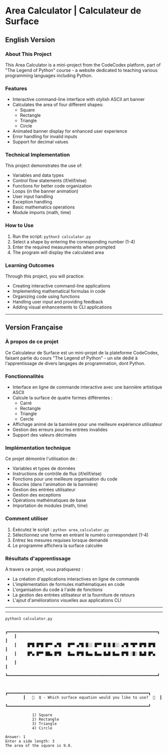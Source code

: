 # Area Calculator | Calculateur de Surface

## English Version

### About This Project
This Area Calculator is a mini-project from the CodeCodex platform, part of "The Legend of Python" course - a website dedicated to teaching various programming languages including Python.

### Features
- Interactive command-line interface with stylish ASCII art banner
- Calculates the area of four different shapes:
  - Square
  - Rectangle
  - Triangle
  - Circle
- Animated banner display for enhanced user experience
- Error handling for invalid inputs
- Support for decimal values

### Technical Implementation
This project demonstrates the use of:
- Variables and data types
- Control flow statements (if/elif/else)
- Functions for better code organization
- Loops (in the banner animation)
- User input handling
- Exception handling
- Basic mathematics operations
- Module imports (math, time)

### How to Use
1. Run the script: `python3 calculator.py`
2. Select a shape by entering the corresponding number (1-4)
3. Enter the required measurements when prompted
4. The program will display the calculated area

### Learning Outcomes
Through this project, you will practice:
- Creating interactive command-line applications
- Implementing mathematical formulas in code
- Organizing code using functions
- Handling user input and providing feedback
- Adding visual enhancements to CLI applications

---

## Version Française

### À propos de ce projet
Ce Calculateur de Surface est un mini-projet de la plateforme CodeCodex, faisant partie du cours "The Legend of Python" - un site dédié à l'apprentissage de divers langages de programmation, dont Python.

### Fonctionnalités
- Interface en ligne de commande interactive avec une bannière artistique ASCII
- Calcule la surface de quatre formes différentes :
  - Carré
  - Rectangle
  - Triangle
  - Cercle
- Affichage animé de la bannière pour une meilleure expérience utilisateur
- Gestion des erreurs pour les entrées invalides
- Support des valeurs décimales

### Implémentation technique
Ce projet démontre l'utilisation de :
- Variables et types de données
- Instructions de contrôle de flux (if/elif/else)
- Fonctions pour une meilleure organisation du code
- Boucles (dans l'animation de la bannière)
- Gestion des entrées utilisateur
- Gestion des exceptions
- Opérations mathématiques de base
- Importation de modules (math, time)

### Comment utiliser
1. Exécutez le script : `python area_calculator.py`
2. Sélectionnez une forme en entrant le numéro correspondant (1-4)
3. Entrez les mesures requises lorsque demandé
4. Le programme affichera la surface calculée

### Résultats d'apprentissage
À travers ce projet, vous pratiquerez :
- La création d'applications interactives en ligne de commande
- L'implémentation de formules mathématiques en code
- L'organisation du code à l'aide de fonctions
- La gestion des entrées utilisateur et la fourniture de retours
- L'ajout d'améliorations visuelles aux applications CLI

------
------

```shell
python3 calculator.py
```


```shell
    ┏━━━━━━━━━━━━━━━━━━━━━━━━━━━━━━━━━━━━━━━━━━━━━━━━━━━━━━━━━━━━━━━━━━━┓
    ┃                                                                   ┃
    ┃     █▀█ █▀█ █▀▀ ▄▀█   █▀▀ ▄▀█ █░░ █▀▀ █░█ █░░ ▄▀█ ▀█▀ █▀█ █▀█     ┃
    ┃     █▀▄ █▀▀ ██▄ █▀█   █▄▄ █▀█ █▄▄ █▄▄ █▄█ █▄▄ █▀█ ░█░ █▄█ █▀▄     ┃
    ┃                                                                   ┃
    ┗━━━━━━━━━━━━━━━━━━━━━━━━━━━━━━━━━━━━━━━━━━━━━━━━━━━━━━━━━━━━━━━━━━━┛


        ┏━━━━━━━━━━━━━━━━━━━━━━━━━━━━━━━━━━━━━━━━━━━━━━━━━━━━━━━━━━━━━━━┓
        ┃   📐  Q - Which surface equation would you like to use?  📐  ┃
        ┗━━━━━━━━━━━━━━━━━━━━━━━━━━━━━━━━━━━━━━━━━━━━━━━━━━━━━━━━━━━━━━━┛

            1) Square
            2) Rectangle
            3) Triangle
            4) Circle

Answer: 1
Enter a side length: 3
The area of the square is 9.0.
```

